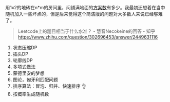 







用1x2的地砖在n*m的房间里，问铺满地面的[方案数](https://www.zhihu.com/search?q=方案数&search_source=Entity&hybrid_search_source=Entity&hybrid_search_extra={"sourceType"%3A"answer"%2C"sourceId"%3A2449631116})有多少。我最初还想着在当中随机加入一些坏点的，但是后来觉得这个简洁版的问题对大多数人来说已经够难了。

> Leetcode上的题目相当于什么水准？ - 慧音Necokeine的回答 - 知乎
> https://www.zhihu.com/question/302696453/answer/2449631116





1. 状态压缩DP
2. 插头DP
3. 轮廓线DP
4. 多项式做法
5. 蒙德里安的梦想
6. 图论，匈牙利匹配问题
7. 排序算法：冒泡、归并、快速排序 👌
8. 按概率生成随机数